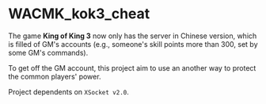 # WACMK_kok3_cheat

The game **King of King 3** now only has the server in Chinese version, which is filled of GM's accounts (e.g., someone's skill points more than 300, set by some GM's commands). 

To get off the GM account, this project aim to use an another way to protect the common players' power.

Project dependents on `XSocket v2.0`. 